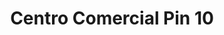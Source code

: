 ---
title: "Centro Comercial Pin 10"
url: /caracas/centro-comercial-pin-10/
shop: centro comercial
---